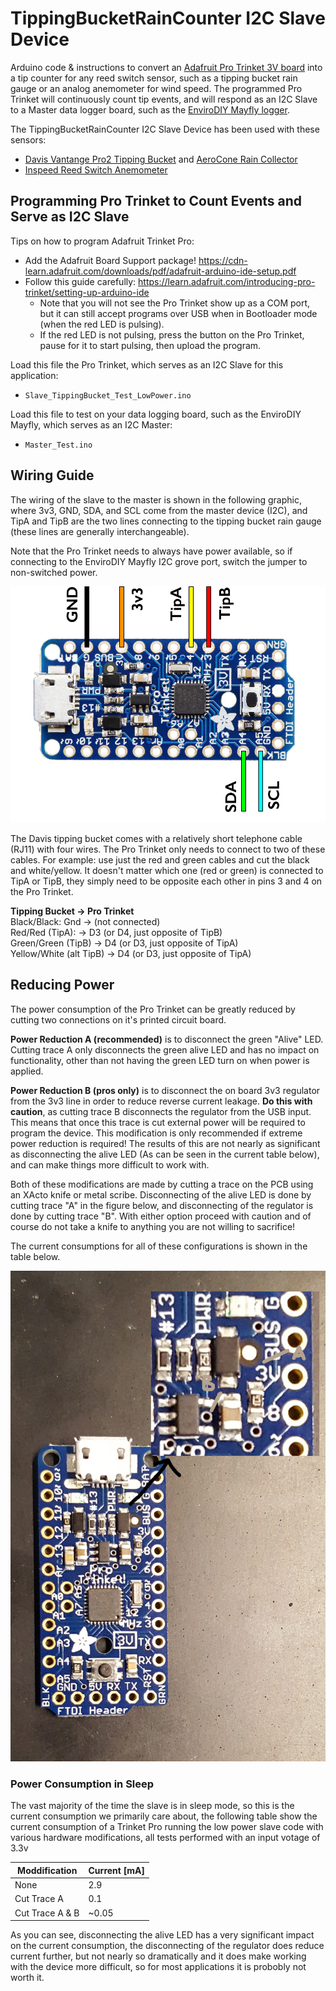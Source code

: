 # TippingBucketRainCounter I2C Slave Device
Arduino code & instructions to convert an [Adafruit Pro Trinket 3V board](https://www.adafruit.com/product/2010) into a tip counter for any reed switch sensor, such as a tipping bucket rain gauge or an analog anemometer for wind speed. The programmed Pro Trinket will continuously count tip events, and will respond as an I2C Slave to a Master data logger board, such as the [EnviroDIY Mayfly logger](https://github.com/EnviroDIY/EnviroDIY_Mayfly_Logger).

The TippingBucketRainCounter I2C Slave Device has been used with these sensors:
- [Davis Vantange Pro2 Tipping Bucket](https://www.davisinstruments.com/product/rain-collector-base-with-tipping-bucket-for-vantage-pro-pro2/) and [AeroCone Rain Collector](https://www.davisinstruments.com/product/aerocone-rain-collector-cone-replacement-kit/)
- [Inspeed Reed Switch Anemometer](https://www.store.inspeed.com/Inspeed-Version-II-Reed-Switch-Anemometer-Sensor-Only-WS2R.htm)


## Programming Pro Trinket to Count Events and Serve as I2C Slave

Tips on how to program Adafruit Trinket Pro:
* Add the Adafruit Board Support package! https://cdn-learn.adafruit.com/downloads/pdf/adafruit-arduino-ide-setup.pdf
* Follow this guide carefully: https://learn.adafruit.com/introducing-pro-trinket/setting-up-arduino-ide
  * Note that you will not see the Pro Trinket show up as a COM port, but it can still accept programs over USB when in Bootloader mode (when the red LED is pulsing).
  * If the red LED is not pulsing, press the button on the Pro Trinket, pause for it to start pulsing, then upload the program.

Load this file the Pro Trinket, which serves as an I2C Slave for this application:
* `Slave_TippingBucket_Test_LowPower.ino`

Load this file to test on your data logging board, such as the EnviroDIY Mayfly, which serves as an I2C Master:
* `Master_Test.ino`


## Wiring Guide
The wiring of the slave to the master is shown in the following graphic, where 3v3, GND, SDA, and SCL come from the master device (I2C), and TipA and TipB are the two lines connecting to the tipping bucket rain gauge (these lines are generally interchangeable).

Note that the Pro Trinket needs to always have power available, so if connecting to the EnviroDIY Mayfly I2C grove port, switch the jumper to non-switched power.

![Trinket Pro Slave Wiring Diagram](doc/TrinketProPinout.png)

The Davis tipping bucket comes with a relatively short telephone cable (RJ11) with four wires. The Pro Trinket only needs to connect to two of these cables. For example: use just the red and green cables and cut the black and white/yellow. It doesn't matter which one (red or green) is connected to TipA or TipB, they simply need to be opposite each other in pins 3 and 4 on the Pro Trinket.    

**Tipping Bucket 		        -> Pro Trinket**  
Black/Black: Gnd 		      -> (not connected)  
Red/Red (TipA): 		      -> D3 (or D4, just opposite of TipB)  
Green/Green (TipB)	      -> D4 (or D3, just opposite of TipA)  
Yellow/White (alt TipB)	  -> D4 (or D3, just opposite of TipA)  

## Reducing Power
The power consumption of the Pro Trinket can be greatly reduced by cutting two connections on it's printed circuit board.

**Power Reduction A (recommended)** is to disconnect the green "Alive" LED. Cutting trace A only disconnects the green alive LED and has no impact on functionality, other than not having the green LED turn on when power is applied.

**Power Reduction B (pros only)** is to disconnect the on board 3v3 regulator from the 3v3 line in order to reduce reverse current leakage. **Do this with caution**, as cutting trace B disconnects the regulator from the USB input. This means that once this trace is cut external power will be required to program the device. This modification is only recommended if extreme power reduction is required! The results of this are not nearly as significant as disconnecting the alive LED (As can be seen in the current table below), and can make things more difficult to work with.

Both of these modifications are made by cutting a trace on the PCB using an XActo knife or metal scribe. Disconnecting of the alive LED is done by cutting trace "A" in the figure below, and disconnecting of the regulator is done by cutting trace "B". With either option proceed with caution and of course do not take a knife to anything you are not willing to sacrifice!

The current consumptions for all of these configurations is shown in the table below.

![Power Reduction Trace Callout](doc/ProTrinketTraceCutGuide.jpg)

### Power Consumption in Sleep

The vast majority of the time the slave is in sleep mode, so this is the current consumption we primarily care about, the following table show the current consumption of a Trinket Pro running the low power slave code with various hardware modifications, all tests performed with an input votage of 3.3v

Moddification | Current [mA]
------------ | -------------
None | 2.9
Cut Trace A | 0.1
Cut Trace A & B | ~0.05

As you can see, disconnecting the alive LED has a very significant impact on the current consumption, the disconnecting of the regulator does reduce current further, but not nearly so dramatically and it does make working with the device more difficult, so for most applications it is probobly not worth it.
